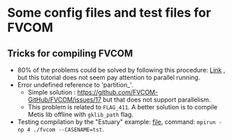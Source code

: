 # Some config files and test files for FVCOM

## Tricks for compiling FVCOM
- 80% of the problems could be solved by following this procedure: [Link](https://inductiva.ai/blog/article/compiling-fvcom-a-handy-toolbox-for-solving-common-issues) , but this tutorial does not seem pay attention to parallel running.
- Error undefined reference to 'partition_'.
  - Simple solution : https://github.com/FVCOM-GitHub/FVCOM/issues/17 but that does not support parallelism.
  - This problem is related to `FLAG_411`. A better solution is to compile Metis lib offline with `gklib_path` flag.
- Testing compilation by the "Estuary" example: [file](), command: `mpirun -np 4 ./fvcom --CASENAME=tst`.
